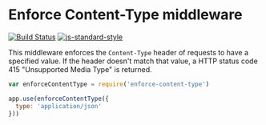 Enforce Content-Type middleware
===============================
[![Build Status](https://travis-ci.org/gonsfx/enforce-content-type.svg?branch=master)](https://travis-ci.org/gonsfx/enforce-content-type)
[![js-standard-style](https://img.shields.io/badge/code%20style-standard-brightgreen.svg)](http://standardjs.com/)

This middleware enforces the `Content-Type` header of requests to have a specified value.
If the header doesn't match that value, a HTTP status code 415 "Unsupported Media Type" is returned.

```javascript
var enforceContentType = require('enforce-content-type')

app.use(enforceContentType({
  type: 'application/json'
}))
```
